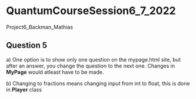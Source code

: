 # QuantumCourseSession6_7_2022
Project6_Backman_Mathias

## Question 5
a) One option is to show only one question on the mypage.html site, but after an answer, you change the question to the next one. Changes in **MyPage** would atleast have to be made.

b) Changing to fractions means changing input from int to float, this is done in **Player** class


